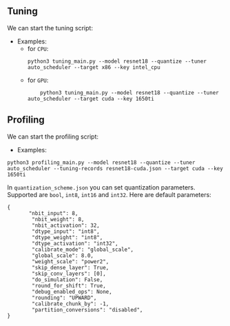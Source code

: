 ## Tuning
We can start the tuning script:
- Examples:
    - for `CPU`:
        ```
        python3 tuning_main.py --model resnet18 --quantize --tuner auto_scheduler --target x86 --key intel_cpu
        ```
    - for `GPU`:
        ```
            python3 tuning_main.py --model resnet18 --quantize --tuner auto_scheduler --target cuda --key 1650ti
        ```
## Profiling
We can start the profiling script:
- Examples:
```
python3 profiling_main.py --model resnet18 --quantize --tuner auto_scheduler --tuning-records resnet18-cuda.json --target cuda --key 1650ti
```
In `quantization_scheme.json` you can set quantization parameters. Supported are `bool`, `int8`, `int16` and `int32`. Here are default parameters:
```
{
       "nbit_input": 8,
        "nbit_weight": 8,
        "nbit_activation": 32,
        "dtype_input": "int8",
        "dtype_weight": "int8",
        "dtype_activation": "int32",
        "calibrate_mode": "global_scale",
        "global_scale": 8.0,
        "weight_scale": "power2",
        "skip_dense_layer": True,
        "skip_conv_layers": [0],
        "do_simulation": False,
        "round_for_shift": True,
        "debug_enabled_ops": None,
        "rounding": "UPWARD",
        "calibrate_chunk_by": -1,
        "partition_conversions": "disabled",
}
```


